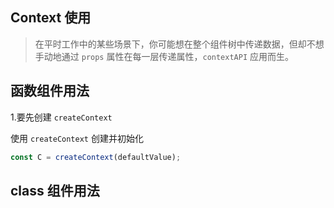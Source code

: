 ## Context 使用

> 在平时工作中的某些场景下，你可能想在整个组件树中传递数据，但却不想手动地通过 `props` 属性在每一层传递属性，`contextAPI` 应用而生。

## 函数组件用法

1.要先创建 `createContext`

使用 `createContext` 创建并初始化

```js
const C = createContext(defaultValue);
```
## class 组件用法